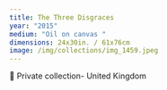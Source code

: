 ```yaml
---
title: The Three Disgraces
year: "2015"
medium: "Oil on canvas "
dimensions: 24x30in. / 61x76cm
image: /img/collections/img_1459.jpeg
---
```

🔴 Private collection- United Kingdom 
